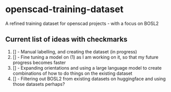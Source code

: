 # openscad-training-dataset
A refined training dataset for openscad projects - with a focus on BOSL2


## Current list of ideas with checkmarks

1. [] - Manual labelling, and creating the dataset (in progress)
2. [] - Fine tuning a model on (1) as I am working on it, so that my future progress becomes faster
3. [] - Expanding orientations and using a large language model to create combinations of how to do things on the existing dataset
4. [] - Filtering out BOSL2 from existing datasets on huggingface and using those datasets perhaps?
